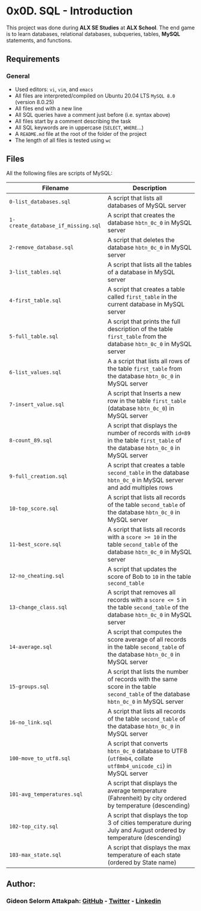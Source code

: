# 0x0D. SQL - Introduction

This project was done during **ALX SE Studies** at **ALX School**. The end game is to learn databases, relational databases, subqueries, tables, **MySQL** statements, and functions.

## Requirements
### General
* Used editors: `vi`, `vim`, and `emacs`
* All files are interpreted/compiled on Ubuntu 20.04 LTS `MySQL 8.0` (version 8.0.25)
* All files end with a new line
* All SQL queries have a comment just before (i.e. syntax above)
* All files start by a comment describing the task
* All SQL keywords are in uppercase (`SELECT`, `WHERE`…)
* A `README.md` file at the root of the folder of the project
* The length of all files is tested using `wc`

## Files

All the following files are scripts of MySQL:

| Filename | Description |
| -------- | ----------- |
| `0-list_databases.sql` | A script that lists all databases of MySQL server |
| `1-create_database_if_missing.sql` | A script that creates the database `hbtn_0c_0` in MySQL server |
| `2-remove_database.sql` | A script that deletes the database `hbtn_0c_0` in MySQL server |
| `3-list_tables.sql` | A script that lists all the tables of a database in MySQL server |
| `4-first_table.sql` | A script that creates a table called `first_table` in the current database in MySQL server |
| `5-full_table.sql` | A script that prints the full description of the table `first_table` from the database `hbtn_0c_0` in MySQL server |
| `6-list_values.sql` | A a script that lists all rows of the table `first_table` from the database `hbtn_0c_0` in MySQL server |
| `7-insert_value.sql` | A script that Inserts a new row in the table `first_table` (database `hbtn_0c_0`) in MySQL server |
| `8-count_89.sql` | A script that displays the number of records with `id=89` in the table `first_table` of the database `hbtn_0c_0` in MySQL server |
| `9-full_creation.sql` | A script that creates a table `second_table` in the database `hbtn_0c_0` in MySQL server and add multiples rows |
| `10-top_score.sql` | A script that lists all records of the table `second_table` of the database `hbtn_0c_0` in MySQL server |
| `11-best_score.sql` | A script that lists all records with a `score >= 10` in the table `second_table` of the database `hbtn_0c_0` in MySQL server |
| `12-no_cheating.sql` | A script that updates the score of Bob to `10` in the table `second_table` |
| `13-change_class.sql` | A script that removes all records with a `score <= 5` in the table `second_table` of the database `hbtn_0c_0` in MySQL server |
| `14-average.sql` | A script that computes the score average of all records in the table `second_table` of the database `hbtn_0c_0` in MySQL server |
| `15-groups.sql` | A script that lists the number of records with the same score in the table `second_table` of the database `hbtn_0c_0` in MySQL server |
| `16-no_link.sql` | A script that lists all records of the table `second_table` of the database `hbtn_0c_0` in MySQL server |
| `100-move_to_utf8.sql` | A script that converts `hbtn_0c_0` database to UTF8 (`utf8mb4`, collate `utf8mb4_unicode_ci`) in MySQL server |
| `101-avg_temperatures.sql` | A script that displays the average temperature (Fahrenheit) by city ordered by temperature (descending) |
| `102-top_city.sql` | A script that displays the top 3 of cities temperature during July and August ordered by temperature (descending) |
| `103-max_state.sql` | A script that displays the max temperature of each state (ordered by State name) |

## Author:
### Gideon Selorm Attakpah: [GitHub](https://github.com/iamgideonchrist) - [Twitter](https://twitter.com/iamgideonchrist) - [Linkedin](https://www.linkedin.com/in/iamgideonchrist/)
